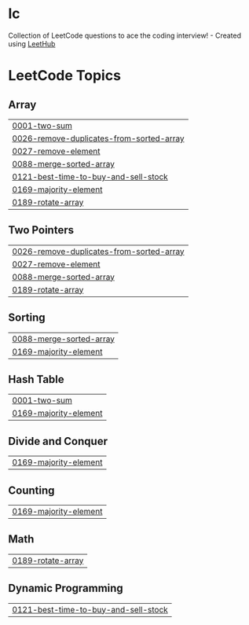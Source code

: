 # lc
Collection of LeetCode questions to ace the coding interview! - Created using [LeetHub](https://github.com/QasimWani/LeetHub)

<!---LeetCode Topics Start-->
# LeetCode Topics
## Array
|  |
| ------- |
| [0001-two-sum](https://github.com/JonasRothmann/leetcode/tree/master/0001-two-sum) |
| [0026-remove-duplicates-from-sorted-array](https://github.com/JonasRothmann/leetcode/tree/master/0026-remove-duplicates-from-sorted-array) |
| [0027-remove-element](https://github.com/JonasRothmann/leetcode/tree/master/0027-remove-element) |
| [0088-merge-sorted-array](https://github.com/JonasRothmann/leetcode/tree/master/0088-merge-sorted-array) |
| [0121-best-time-to-buy-and-sell-stock](https://github.com/JonasRothmann/leetcode/tree/master/0121-best-time-to-buy-and-sell-stock) |
| [0169-majority-element](https://github.com/JonasRothmann/leetcode/tree/master/0169-majority-element) |
| [0189-rotate-array](https://github.com/JonasRothmann/leetcode/tree/master/0189-rotate-array) |
## Two Pointers
|  |
| ------- |
| [0026-remove-duplicates-from-sorted-array](https://github.com/JonasRothmann/leetcode/tree/master/0026-remove-duplicates-from-sorted-array) |
| [0027-remove-element](https://github.com/JonasRothmann/leetcode/tree/master/0027-remove-element) |
| [0088-merge-sorted-array](https://github.com/JonasRothmann/leetcode/tree/master/0088-merge-sorted-array) |
| [0189-rotate-array](https://github.com/JonasRothmann/leetcode/tree/master/0189-rotate-array) |
## Sorting
|  |
| ------- |
| [0088-merge-sorted-array](https://github.com/JonasRothmann/leetcode/tree/master/0088-merge-sorted-array) |
| [0169-majority-element](https://github.com/JonasRothmann/leetcode/tree/master/0169-majority-element) |
## Hash Table
|  |
| ------- |
| [0001-two-sum](https://github.com/JonasRothmann/leetcode/tree/master/0001-two-sum) |
| [0169-majority-element](https://github.com/JonasRothmann/leetcode/tree/master/0169-majority-element) |
## Divide and Conquer
|  |
| ------- |
| [0169-majority-element](https://github.com/JonasRothmann/leetcode/tree/master/0169-majority-element) |
## Counting
|  |
| ------- |
| [0169-majority-element](https://github.com/JonasRothmann/leetcode/tree/master/0169-majority-element) |
## Math
|  |
| ------- |
| [0189-rotate-array](https://github.com/JonasRothmann/leetcode/tree/master/0189-rotate-array) |
## Dynamic Programming
|  |
| ------- |
| [0121-best-time-to-buy-and-sell-stock](https://github.com/JonasRothmann/leetcode/tree/master/0121-best-time-to-buy-and-sell-stock) |
<!---LeetCode Topics End-->